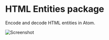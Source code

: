 # HTML Entities package

Encode and decode HTML entities in Atom.

![Screenshot](https://f.cloud.github.com/assets/7937/2394928/0d5a0b98-a9c0-11e3-9126-b6ce7c76cef0.gif)

